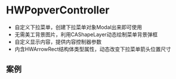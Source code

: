 # HWPopverController
+ 自定义下拉菜单，创建下拉菜单对象Modal出来即可使用
+ 无需美工背景图片，利用CAShapeLayer动态绘制菜单背景弹框
+ 自定义显示内容，提供内容控制器参数
+ 内含HWArrowRect结构体类型属性，动态改变下拉菜单箭头位置尺寸 
## 案例
